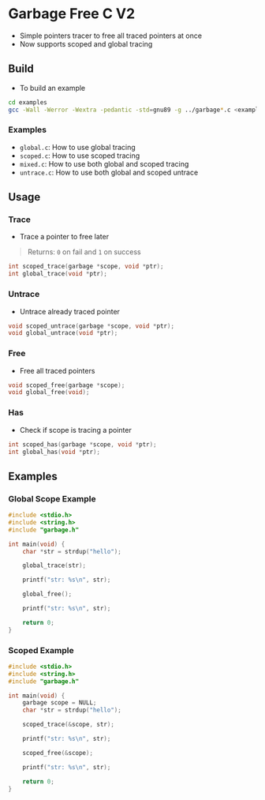 # Garbage Free C V2

- Simple pointers tracer to free all traced pointers at once
- Now supports scoped and global tracing

## Build

- To build an example

```bash
cd examples
gcc -Wall -Werror -Wextra -pedantic -std=gnu89 -g ../garbage*.c <example file>
```

### Examples

- `global.c`: How to use global tracing
- `scoped.c`: How to use scoped tracing
- `mixed.c`: How to use both global and scoped tracing
- `untrace.c`: How to use both global and scoped untrace
## Usage

### Trace

- Trace a pointer to free later

> Returns: `0` on fail and `1` on success

```c
int scoped_trace(garbage *scope, void *ptr);
int global_trace(void *ptr);
```

### Untrace

- Untrace already traced pointer

```c
void scoped_untrace(garbage *scope, void *ptr);
void global_untrace(void *ptr);
```





### Free

- Free all traced pointers

```c
void scoped_free(garbage *scope);
void global_free(void);
```

### Has

- Check if scope is tracing a pointer

```c
int scoped_has(garbage *scope, void *ptr);
int global_has(void *ptr);
```

## Examples

### Global Scope Example

```c
#include <stdio.h>
#include <string.h>
#include "garbage.h"

int main(void) {
    char *str = strdup("hello");

    global_trace(str);

    printf("str: %s\n", str);

    global_free();

    printf("str: %s\n", str);

    return 0;
}
```

### Scoped Example

```c
#include <stdio.h>
#include <string.h>
#include "garbage.h"

int main(void) {
    garbage scope = NULL;
    char *str = strdup("hello");

    scoped_trace(&scope, str);

    printf("str: %s\n", str);

    scoped_free(&scope);

    printf("str: %s\n", str);

    return 0;
}
```
